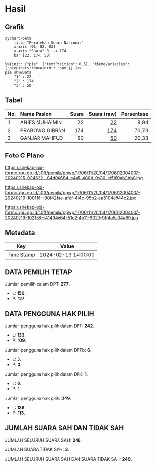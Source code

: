 # Hasil

## Grafik

```mermaid
xychart-beta
    title "Perolehan Suara Nasional"
    x-axis [01, 02, 03]
    y-axis "Suara" 0 --> 174
    bar [22, 174, 50]
```

```mermaid
%%{init: {"pie": {"textPosition": 0.5}, "themeVariables": {"pieOuterStrokeWidth": "5px"}} }%%
pie showData
    "1" : 22
    "2" : 174
    "3" : 50
```

## Tabel

| No. | Nama Paslon    | Suara | Suara (raw) | Persentase |
|:--- |:-------------- | -----:| -----------:| ----------:|
| 1   | ANIES MUHAIMIN | 22    | [22][p-1]   | 8,94       |
| 2   | PRABOWO GIBRAN | 174   | [174][p-2]  | 70,73      |
| 3   | GANJAR MAHFUD  | 50    | [50][p-3]   | 20,33      |


[p-1]: https://github.com/gigit-pemilu/pemilu-2024/blob/main/pilpres/hitung-suara/sub/17-bengkulu/sub/06-muko-muko/sub/11-xiv-koto/sub/2004-tanjung-mulya/sub/007-tps/sub/paslon-1.txt
[p-2]: https://github.com/gigit-pemilu/pemilu-2024/blob/main/pilpres/hitung-suara/sub/17-bengkulu/sub/06-muko-muko/sub/11-xiv-koto/sub/2004-tanjung-mulya/sub/007-tps/sub/paslon-2.txt
[p-3]: https://github.com/gigit-pemilu/pemilu-2024/blob/main/pilpres/hitung-suara/sub/17-bengkulu/sub/06-muko-muko/sub/11-xiv-koto/sub/2004-tanjung-mulya/sub/007-tps/sub/paslon-3.txt

## Foto C Plano

https://sirekap-obj-formc.kpu.go.id/c0ff/pemilu/ppwp/17/06/11/20/04/1706112004007-20240215-024622--84d06684-c4a5-480d-9c30-eff160ab2bb8.jpg

https://sirekap-obj-formc.kpu.go.id/c0ff/pemilu/ppwp/17/06/11/20/04/1706112004007-20240219-100116--90f42fae-afef-414c-95b2-ea5104e944c2.jpg

https://sirekap-obj-formc.kpu.go.id/c0ff/pemilu/ppwp/17/06/11/20/04/1706112004007-20240219-102158--41494e64-51e2-4b11-9020-9ff4a5a04a89.jpg


## Metadata

| Key        | Value               |
| ---------- | ------------------- |
| Time Stamp | 2024-02-19 14:00:00 |


## DATA PEMILIH TETAP

Jumlah pemilih dalam DPT: **277**.
 * L: **150**.
 * P: **127**.

## DATA PENGGUNA HAK PILIH

Jumlah pengguna hak pilih dalam DPT: **242**.
 * L: **133**.
 * P: **109**.

Jumlah pengguna hak pilih dalam DPTb: **6**.
 * L: **3**.
 * P: **3**.

Jumlah pengguna hak pilih dalam DPK: **1**.
 * L: **0**.
 * P: **1**.

Jumlah pengguna hak pilih: **249**.
 * L: **136**.
 * P: **113**.

## JUMLAH SUARA SAH DAN TIDAK SAH

JUMLAH SELURUH SUARA SAH: **246**.

JUMLAH SUARA TIDAK SAH: **3**.

JUMLAH SELURUH SUARA SAH DAN SUARA TIDAK SAH: **249**.


